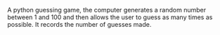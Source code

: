 A python guessing game, the computer generates a random number between 1 and 100 and then allows the user to guess as many times as possible. It records the number of guesses made.
